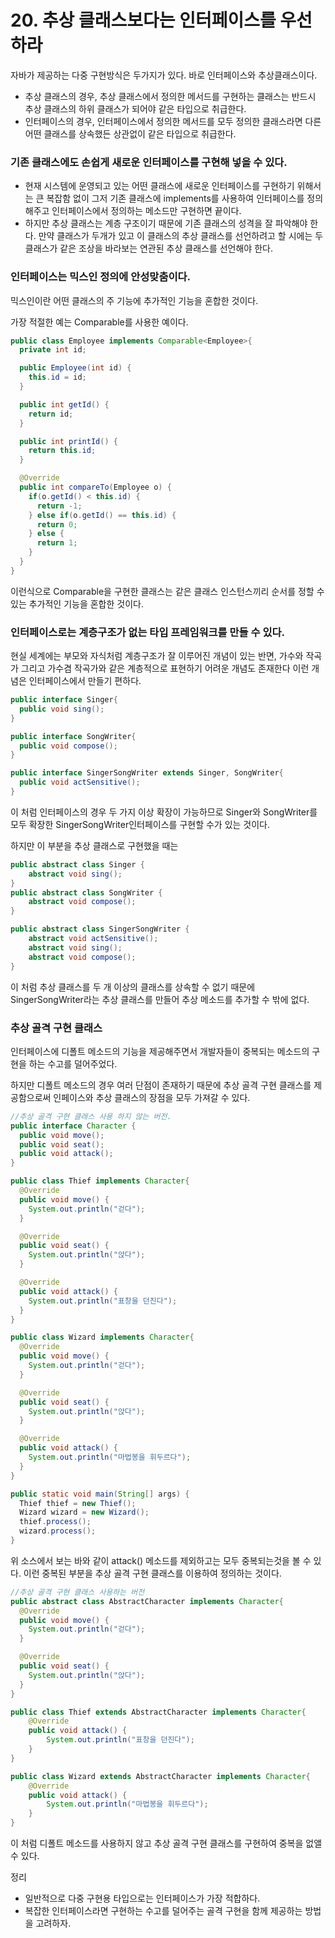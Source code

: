 # 20. 추상 클래스보다는 인터페이스를 우선하라

자바가 제공하는 다중 구현방식은 두가지가 있다. 바로 인터페이스와 추상클래스이다.

- 추상 클래스의 경우, 추상 클래스에서 정의한 메서드를 구현하는 클래스는 반드시 추상 클래스의 하위 클래스가 되어야 같은 타입으로 취급한다.
- 인터페이스의 경우, 인터페이스에서 정의한 메서드를 모두 정의한 클래스라면 다른 어떤 클래스를 상속했든 상관없이 같은 타입으로 취급한다.



### 기존 클래스에도 손쉽게 새로운 인터페이스를 구현해 넣을 수 있다.

- 현재 시스템에 운영되고 있는 어떤 클래스에 새로운 인터페이스를 구현하기 위해서는 큰 복잡함 없이 그저 기존 클래스에 implements를 사용하여 인터페이스를 정의해주고 인터페이스에서 정의하는 메소드만 구현하면 끝이다.
- 하지만 추상 클래스는 계층 구조이기 때문에 기존 클래스의 성격을 잘 파악해야 한다. 만약 클래스가 두개가 있고 이 클래스의 추상 클래스를 선언하려고 할 시에는 두 클래스가 같은 조상을 바라보는 연관된 추상 클래스를 선언해야 한다.



### 인터페이스는 믹스인 정의에 안성맞춤이다.

믹스인이란 어떤 클래스의 주 기능에 추가적인 기능을 혼합한 것이다.

가장 적절한 예는 Comparable를 사용한 예이다.

```java
public class Employee implements Comparable<Employee>{
  private int id;

  public Employee(int id) {
    this.id = id;
  }

  public int getId() {
    return id;
  }

  public int printId() {
    return this.id;
  }

  @Override
  public int compareTo(Employee o) {
    if(o.getId() < this.id) {
      return -1;
    } else if(o.getId() == this.id) {
      return 0;
    } else {
      return 1;
    }
  }
}
```

이런식으로 Comparable을 구현한 클래스는 같은 클래스 인스턴스끼리 순서를 정할 수 있는 추가적인 기능을 혼합한 것이다.



### 인터페이스로는 계층구조가 없는 타입 프레임워크를 만들 수 있다.

현실 세계에는 부모와 자식처럼 계층구조가 잘 이루어진 개념이 있는 반면, 가수와 작곡가 그리고 가수겸 작곡가와 같은 계층적으로 표현하기 어려운 개념도 존재한다 이런 개념은 인터페이스에서 만들기 편하다.

```java
public interface Singer{
  public void sing();
}

public interface SongWriter{
  public void compose();
}

public interface SingerSongWriter extends Singer, SongWriter{
  public void actSensitive();
}
```

이 처럼 인터페이스의 경우 두 가지 이상 확장이 가능하므로 Singer와 SongWriter를 모두 확장한 SingerSongWriter인터페이스를 구현할 수가 있는 것이다.

하지만 이 부분을 추상 클래스로 구현했을 때는

```java
public abstract class Singer {
    abstract void sing();
}
public abstract class SongWriter {
    abstract void compose();
}

public abstract class SingerSongWriter {
    abstract void actSensitive();
    abstract void sing();
    abstract void compose();
}
```

이 처럼 추상 클래스를 두 개 이상의 클래스를 상속할 수 없기 때문에 SingerSongWriter라는 추상 클래스를 만들어 추상 메소드를 추가할 수 밖에 없다.



### 추상 골격 구현 클래스

인터페이스에 디폴트 메소드의 기능을 제공해주면서 개발자들이 중복되는 메소드의 구현을 하는 수고를 덜어주었다.

하지만 디폴트 메소드의 경우 여러 단점이 존재하기 때문에 추상 골격 구현 클래스를 제공함으로써 인페이스와 추상 클래스의 장점을 모두 가져갈 수 있다.


```java
//추상 골격 구현 클래스 사용 하지 않는 버전.
public interface Character {
  public void move();
  public void seat();
  public void attack();
}

public class Thief implements Character{
  @Override
  public void move() {
    System.out.println("걷다");
  }

  @Override
  public void seat() {
    System.out.println("앉다");
  }

  @Override
  public void attack() {
    System.out.println("표창을 던진다");
  }    
}

public class Wizard implements Character{
  @Override
  public void move() {
    System.out.println("걷다");
  }

  @Override
  public void seat() {
    System.out.println("앉다");
  }

  @Override
  public void attack() {
    System.out.println("마법봉을 휘두르다");
  }
}

public static void main(String[] args) {
  Thief thief = new Thief();
  Wizard wizard = new Wizard();
  thief.process();
  wizard.process();
}
```

위 소스에서 보는 바와 같이 attack() 메소드를 제외하고는 모두 중복되는것을 볼 수 있다. 이런 중복된 부분을 추상 골격 구현 클래스를 이용하여 정의하는 것이다.

```java
//추상 골격 구현 클래스 사용하는 버전
public abstract class AbstractCharacter implements Character{
  @Override
  public void move() {
    System.out.println("걷다");
  }

  @Override
  public void seat() {
    System.out.println("앉다");
  }
}

public class Thief extends AbstractCharacter implements Character{
    @Override
    public void attack() {
        System.out.println("표창을 던진다");
    }
}

public class Wizard extends AbstractCharacter implements Character{
    @Override
    public void attack() {
        System.out.println("마법봉을 휘두르다");
    }
}
```

이 처럼 디폴트 메소드를 사용하지 않고 추상 골격 구현 클래스를 구현하여 중복을 없앨 수 있다.



정리

- 일반적으로 다중 구현용 타입으로는 인터페이스가 가장 적합하다.
- 복잡한 인터페이스라면 구현하는 수고를 덜어주는 골격 구현을 함께 제공하는 방법을 고려하자.



























